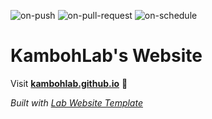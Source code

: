 
  ![on-push](../../actions/workflows/on-push.yaml/badge.svg)
  ![on-pull-request](../../actions/workflows/on-pull-request.yaml/badge.svg)
  ![on-schedule](../../actions/workflows/on-schedule.yaml/badge.svg)

  # KambohLab's Website

  Visit **[kambohlab.github.io](https://kambohlab.github.io)** 🚀

  _Built with [Lab Website Template](https://greene-lab.gitbook.io/lab-website-template-docs)_
